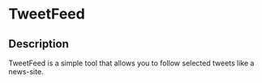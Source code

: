 # TweetFeed

## Description

TweetFeed is a simple tool that allows you to follow selected tweets like a news-site.

